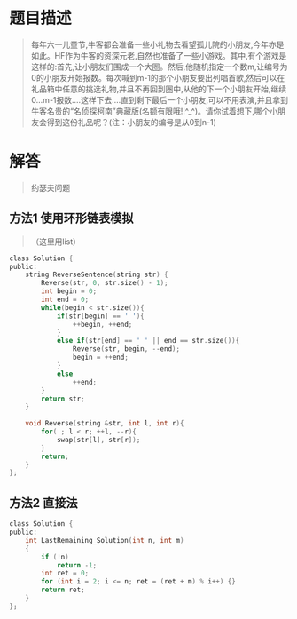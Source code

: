 # 题目描述   
> 每年六一儿童节,牛客都会准备一些小礼物去看望孤儿院的小朋友,今年亦是如此。HF作为牛客的资深元老,自然也准备了一些小游戏。其中,有个游戏是这样的:首先,让小朋友们围成一个大圈。然后,他随机指定一个数m,让编号为0的小朋友开始报数。每次喊到m-1的那个小朋友要出列唱首歌,然后可以在礼品箱中任意的挑选礼物,并且不再回到圈中,从他的下一个小朋友开始,继续0...m-1报数....这样下去....直到剩下最后一个小朋友,可以不用表演,并且拿到牛客名贵的“名侦探柯南”典藏版(名额有限哦!!^_^)。请你试着想下,哪个小朋友会得到这份礼品呢？(注：小朋友的编号是从0到n-1)


# 解答
> 约瑟夫问题

## 方法1 使用环形链表模拟
> （这里用list）

```c
class Solution {
public:
    string ReverseSentence(string str) {
        Reverse(str, 0, str.size() - 1);
        int begin = 0;
        int end = 0;
        while(begin < str.size()){
            if(str[begin] == ' '){
                ++begin, ++end;
            }
            else if(str[end] == ' ' || end == str.size()){
                Reverse(str, begin, --end);
                begin = ++end;
            }
            else
                ++end;
        }
        return str;
    }
    
    void Reverse(string &str, int l, int r){
        for( ; l < r; ++l, --r){
            swap(str[l], str[r]);
        }
        return;
    }
};
```


## 方法2 直接法
```c
class Solution {
public:
    int LastRemaining_Solution(int n, int m)
    {
        if (!n)
            return -1;
        int ret = 0;
        for (int i = 2; i <= n; ret = (ret + m) % i++) {}
        return ret;
    }
};
```